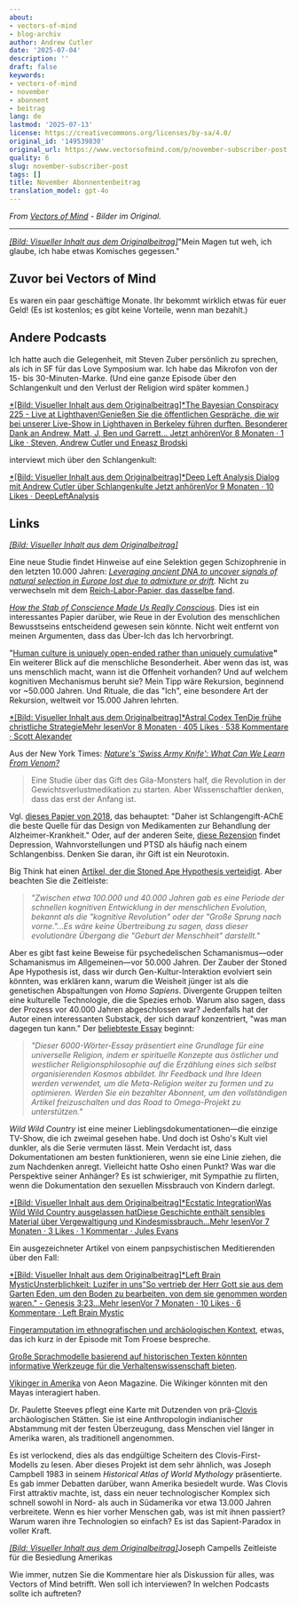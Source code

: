 ```yaml
---
about:
- vectors-of-mind
- blog-archiv
author: Andrew Cutler
date: '2025-07-04'
description: ''
draft: false
keywords:
- vectors-of-mind
- november
- abonnent
- beitrag
lang: de
lastmod: '2025-07-13'
license: https://creativecommons.org/licenses/by-sa/4.0/
original_id: '149539830'
original_url: https://www.vectorsofmind.com/p/november-subscriber-post
quality: 6
slug: november-subscriber-post
tags: []
title: November Abonnentenbeitrag
translation_model: gpt-4o
---
```


*From [Vectors of Mind](https://www.vectorsofmind.com/p/november-subscriber-post) - Bilder im Original.*

---

[*[Bild: Visueller Inhalt aus dem Originalbeitrag]*](https://substackcdn.com/image/fetch/$s_!bIyb!,f_auto,q_auto:good,fl_progressive:steep/https%3A%2F%2Fsubstack-post-media.s3.amazonaws.com%2Fpublic%2Fimages%2F2593f454-5833-42f1-90da-7de503a4ce14_626x621.png)"Mein Magen tut weh, ich glaube, ich habe etwas Komisches gegessen."

## Zuvor bei Vectors of Mind

Es waren ein paar geschäftige Monate. Ihr bekommt wirklich etwas für euer Geld! (Es ist kostenlos; es gibt keine Vorteile, wenn man bezahlt.)

## Andere Podcasts

Ich hatte auch die Gelegenheit, mit Steven Zuber persönlich zu sprechen, als ich in SF für das Love Symposium war. Ich habe das Mikrofon von der 15- bis 30-Minuten-Marke. (Und eine ganze Episode über den Schlangenkult und den Verlust der Religion wird später kommen.)

[*[Bild: Visueller Inhalt aus dem Originalbeitrag]*The Bayesian Conspiracy 225 - Live at Lighthaven!Genießen Sie die öffentlichen Gespräche, die wir bei unserer Live-Show in Lighthaven in Berkeley führen durften. Besonderer Dank an Andrew, Matt, J, Ben und Garrett… Jetzt anhörenVor 8 Monaten · 1 Like · Steven, Andrew Cutler und Eneasz Brodski](https://thebayesianconspiracy.substack.com/p/225-live-at-lighthaven)

interviewt mich über den Schlangenkult:

[*[Bild: Visueller Inhalt aus dem Originalbeitrag]*Deep Left Analysis Dialog mit Andrew Cutler über Schlangenkulte Jetzt anhörenVor 9 Monaten · 10 Likes · DeepLeftAnalysis](https://deepleft.substack.com/p/dialogue-with-andrew-cutler-on-snake)

## Links

[*[Bild: Visueller Inhalt aus dem Originalbeitrag]*](https://substackcdn.com/image/fetch/$s_!95Qh!,f_auto,q_auto:good,fl_progressive:steep/https%3A%2F%2Fsubstack-post-media.s3.amazonaws.com%2Fpublic%2Fimages%2F95174c6a-d1fa-43d9-9f5d-dd0b08a38e1d_1344x896.png)

Eine neue Studie findet Hinweise auf eine Selektion gegen Schizophrenie in den letzten 10.000 Jahren: _[Leveraging ancient DNA to uncover signals of natural selection in Europe lost due to admixture or drift](https://www.nature.com/articles/s41467-024-53852-8)._ Nicht zu verwechseln mit dem [Reich-Labor-Papier, das dasselbe fand](https://www.vectorsofmind.com/i/148733976/new-findings-on-human-adaptation).

_[How the Stab of Conscience Made Us Really Conscious](https://www.blogs.uni-mainz.de/fb05philosophie/files/2013/04/Frith_Metzinger_Regret_2016_penultimate.pdf)_. Dies ist ein interessantes Papier darüber, wie Reue in der Evolution des menschlichen Bewusstseins entscheidend gewesen sein könnte. Nicht weit entfernt von meinen Argumenten, dass das Über-Ich das Ich hervorbringt.

"[Human culture is uniquely open-ended rather than uniquely cumulative](https://www.nature.com/articles/s41562-024-02035-y)**"** Ein weiterer Blick auf die menschliche Besonderheit. Aber wenn das ist, was uns menschlich macht, wann ist die Offenheit vorhanden? Und auf welchem kognitiven Mechanismus beruht sie? Mein Tipp wäre Rekursion, beginnend vor ~50.000 Jahren. Und Rituale, die das "Ich", eine besondere Art der Rekursion, weltweit vor 15.000 Jahren lehrten.

[*[Bild: Visueller Inhalt aus dem Originalbeitrag]*Astral Codex TenDie frühe christliche StrategieMehr lesenVor 8 Monaten · 405 Likes · 538 Kommentare · Scott Alexander](https://www.astralcodexten.com/p/the-early-christian-strategy)

Aus der New York Times: _[Nature's 'Swiss Army Knife': What Can We Learn From Venom?](https://www.nytimes.com/2024/11/13/magazine/venom-animals-drugs-ozempic.html)_

> Eine Studie über das Gift des Gila-Monsters half, die Revolution in der Gewichtsverlustmedikation zu starten. Aber Wissenschaftler denken, dass das erst der Anfang ist.

Vgl. [dieses Papier von 2018](https://pmc.ncbi.nlm.nih.gov/articles/PMC6118079/#:~:text=Therefore%2C%20snake%20venom%20AChE%20is,to%20the%20synapses%20\(18\).), das behauptet: "Daher ist Schlangengift-AChE die beste Quelle für das Design von Medikamenten zur Behandlung der Alzheimer-Krankheit." Oder, auf der anderen Seite, [diese Rezension](https://pmc.ncbi.nlm.nih.gov/articles/PMC7705584/) findet Depression, Wahnvorstellungen und PTSD als häufig nach einem Schlangenbiss. Denken Sie daran, ihr Gift ist ein Neurotoxin.

Big Think hat einen [Artikel, der die Stoned Ape Hypothesis verteidigt](https://bigthink.com/the-past/a-new-spin-on-the-stoned-ape-hypothesis/). Aber beachten Sie die Zeitleiste:

> _"Zwischen etwa 100.000 und 40.000 Jahren gab es eine Periode der schnellen kognitiven Entwicklung in der menschlichen Evolution, bekannt als die "kognitive Revolution" oder der "Große Sprung nach vorne."…Es wäre keine Übertreibung zu sagen, dass dieser evolutionäre Übergang die "Geburt der Menschheit" darstellt."_

Aber es gibt fast keine Beweise für psychedelischen Schamanismus—oder Schamanismus im Allgemeinen—vor 50.000 Jahren. Der Zauber der Stoned Ape Hypothesis ist, dass wir durch Gen-Kultur-Interaktion evolviert sein könnten, was erklären kann, warum die Weisheit jünger ist als die genetischen Abspaltungen von _Homo Sapiens_. Divergente Gruppen teilten eine kulturelle Technologie, die die Spezies erhob. Warum also sagen, dass der Prozess vor 40.000 Jahren abgeschlossen war? Jedenfalls hat der Autor einen interessanten Substack, der sich darauf konzentriert, "was man dagegen tun kann." Der [beliebteste Essay](https://roadtoomega.substack.com/p/constructing-the-meta-religion-mapping) beginnt:

> _"Dieser 6000-Wörter-Essay präsentiert eine Grundlage für eine universelle Religion, indem er spirituelle Konzepte aus östlicher und westlicher Religionsphilosophie auf die Erzählung eines sich selbst organisierenden Kosmos abbildet. Ihr Feedback und Ihre Ideen werden verwendet, um die Meta-Religion weiter zu formen und zu optimieren. Werden Sie ein bezahlter Abonnent, um den vollständigen Artikel freizuschalten und das Road to Omega-Projekt zu unterstützen."_

_Wild Wild Country_ ist eine meiner Lieblingsdokumentationen—die einzige TV-Show, die ich zweimal gesehen habe. Und doch ist Osho's Kult viel dunkler, als die Serie vermuten lässt. Mein Verdacht ist, dass Dokumentationen am besten funktionieren, wenn sie eine Linie ziehen, die zum Nachdenken anregt. Vielleicht hatte Osho einen Punkt? Was war die Perspektive seiner Anhänger? Es ist schwieriger, mit Sympathie zu flirten, wenn die Dokumentation den sexuellen Missbrauch von Kindern darlegt.

[*[Bild: Visueller Inhalt aus dem Originalbeitrag]*Ecstatic IntegrationWas Wild Wild Country ausgelassen hatDiese Geschichte enthält sensibles Material über Vergewaltigung und Kindesmissbrauch…Mehr lesenVor 7 Monaten · 3 Likes · 1 Kommentar · Jules Evans](https://www.ecstaticintegration.org/p/what-wild-wild-country-left-out)

Ein ausgezeichneter Artikel von einem panpsychistischen Meditierenden über den Fall:

[*[Bild: Visueller Inhalt aus dem Originalbeitrag]*Left Brain MysticUnsterblichkeit: Luzifer in uns"So vertrieb der Herr Gott sie aus dem Garten Eden, um den Boden zu bearbeiten, von dem sie genommen worden waren." - Genesis 3:23…Mehr lesenVor 7 Monaten · 10 Likes · 6 Kommentare · Left Brain Mystic](https://leftbrainmystic.substack.com/p/immortality-lucifer-within-us)

[Fingeramputation im ethnografischen und archäologischen Kontext](https://academic.oup.com/edited-volume/54436/chapter-abstract/481659639?redirectedFrom=fulltext&login=false), etwas, das ich kurz in der Episode mit Tom Froese bespreche.

[Große Sprachmodelle basierend auf historischen Texten könnten informative Werkzeuge für die Verhaltenswissenschaft bieten](https://www.pnas.org/doi/10.1073/pnas.2407639121#bibliography).

[Vikinger in Amerika](https://aeon.co/essays/did-indigenous-americans-and-vikings-trade-in-the-year-1000) von Aeon Magazine. Die Wikinger könnten mit den Mayas interagiert haben.

Dr. Paulette Steeves pflegt eine Karte mit Dutzenden von prä-[Clovis](https://en.wikipedia.org/wiki/Clovis_culture) archäologischen Stätten. Sie ist eine Anthropologin indianischer Abstammung mit der festen Überzeugung, dass Menschen viel länger in Amerika waren, als traditionell angenommen.

Es ist verlockend, dies als das endgültige Scheitern des Clovis-First-Modells zu lesen. Aber dieses Projekt ist dem sehr ähnlich, was Joseph Campbell 1983 in seinem _Historical Atlas of World Mythology_ präsentierte. Es gab immer Debatten darüber, wann Amerika besiedelt wurde. Was Clovis First attraktiv machte, ist, dass ein neuer technologischer Komplex sich schnell sowohl in Nord- als auch in Südamerika vor etwa 13.000 Jahren verbreitete. Wenn es hier vorher Menschen gab, was ist mit ihnen passiert? Warum waren ihre Technologien so einfach? Es ist das Sapient-Paradox in voller Kraft.

[*[Bild: Visueller Inhalt aus dem Originalbeitrag]*](https://substackcdn.com/image/fetch/$s_!bElE!,f_auto,q_auto:good,fl_progressive:steep/https%3A%2F%2Fsubstack-post-media.s3.amazonaws.com%2Fpublic%2Fimages%2Fc2b7320b-ee1c-447b-bed8-513fa7c80299_936x1122.png)Joseph Campells Zeitleiste für die Besiedlung Amerikas

Wie immer, nutzen Sie die Kommentare hier als Diskussion für alles, was Vectors of Mind betrifft. Wen soll ich interviewen? In welchen Podcasts sollte ich auftreten?